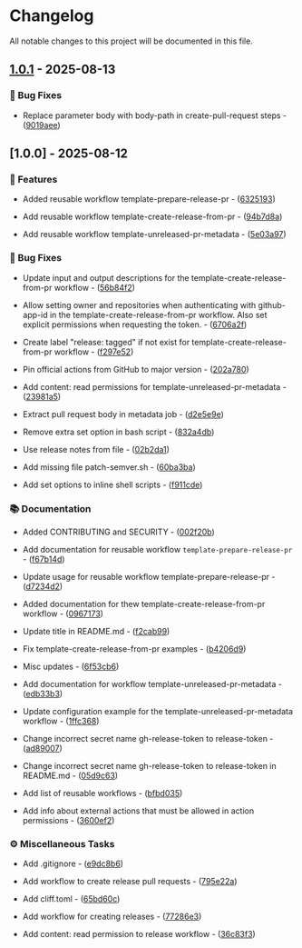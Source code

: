 # Changelog

All notable changes to this project will be documented in this file.

## [1.0.1](https://github.com/equinor/radix-reusable-workflows/compare/v1.0.0..v1.0.1) - 2025-08-13

### 🐛 Bug Fixes

- Replace parameter body with body-path in create-pull-request steps - ([9019aee](https://github.com/equinor/radix-reusable-workflows/commit/9019aeec6d75836706d4434e239d2e585e2ccaed))


## [1.0.0] - 2025-08-12

### 🚀 Features

- Added reusable workflow template-prepare-release-pr - ([6325193](https://github.com/equinor/radix-reusable-workflows/commit/632519327806c60512e196d9d88fa2a5564275df))

- Add reusable workflow template-create-release-from-pr - ([94b7d8a](https://github.com/equinor/radix-reusable-workflows/commit/94b7d8a24f39510ae4387bb07988e68854cd7ed5))

- Add reusable workflow template-unreleased-pr-metadata - ([5e03a97](https://github.com/equinor/radix-reusable-workflows/commit/5e03a9755747d16392bce5fcea8ade2c69c5d884))


### 🐛 Bug Fixes

- Update input and output descriptions for the template-create-release-from-pr workflow - ([56b84f2](https://github.com/equinor/radix-reusable-workflows/commit/56b84f27fb5e500b12bdde9023b9fc92a73cf59a))

- Allow setting owner and repositories when authenticating with github-app-id in the template-create-release-from-pr workflow. Also set explicit permissions when requesting the token. - ([6706a2f](https://github.com/equinor/radix-reusable-workflows/commit/6706a2feab06c6dd9484716db5c1730861360e6c))

- Create label "release: tagged" if not exist for template-create-release-from-pr workflow - ([f297e52](https://github.com/equinor/radix-reusable-workflows/commit/f297e52fe60f15f978491d7cd861cd229acad96e))

- Pin official actions from GitHub to major version - ([202a780](https://github.com/equinor/radix-reusable-workflows/commit/202a780486066317323d11e5697aa575469311e3))

- Add content: read permissions for template-unreleased-pr-metadata - ([23981a5](https://github.com/equinor/radix-reusable-workflows/commit/23981a5d046ddfd032702562bf8a490d1b40376c))

- Extract pull request body in metadata job - ([d2e5e9e](https://github.com/equinor/radix-reusable-workflows/commit/d2e5e9e2b8f2e4ecc253a2c951a41d4c5b93423e))

- Remove extra set option in bash script - ([832a4db](https://github.com/equinor/radix-reusable-workflows/commit/832a4db5113028bc30051507df6cb78e054ec343))

- Use release notes from file - ([02b2da1](https://github.com/equinor/radix-reusable-workflows/commit/02b2da1aedbd8c0d215ae720d5e61b63bfc8d5b6))

- Add missing file patch-semver.sh - ([60ba3ba](https://github.com/equinor/radix-reusable-workflows/commit/60ba3ba4e8dff2b49b5a279a0b69401ad08d94c3))

- Add set options to inline shell scripts - ([f911cde](https://github.com/equinor/radix-reusable-workflows/commit/f911cdee97c191bb805a08257e281d1ea3efb9f4))


### 📚 Documentation

- Added CONTRIBUTING and SECURITY - ([002f20b](https://github.com/equinor/radix-reusable-workflows/commit/002f20b08c63d6dc9a4ac235fa3aaddf31c4c26b))

- Add documentation for reusable workflow `template-prepare-release-pr` - ([f67b14d](https://github.com/equinor/radix-reusable-workflows/commit/f67b14d737b24f6dc6d67c11cb8c3aed05232816))

- Update usage for reusable workflow template-prepare-release-pr - ([d7234d2](https://github.com/equinor/radix-reusable-workflows/commit/d7234d28acef95c929d7cc7cd12f58ad8f2be631))

- Added documentation for thew template-create-release-from-pr workflow - ([0967173](https://github.com/equinor/radix-reusable-workflows/commit/0967173f70365ebb07117ccdd0daa79838a6910d))

- Update title in README.md - ([f2cab99](https://github.com/equinor/radix-reusable-workflows/commit/f2cab995db3b3626ac77c020c8c3bd682d7c7437))

- Fix template-create-release-from-pr examples - ([b4206d9](https://github.com/equinor/radix-reusable-workflows/commit/b4206d9e7a5caf284acbd42d717a77586b69e6c2))

- Misc updates - ([6f53cb6](https://github.com/equinor/radix-reusable-workflows/commit/6f53cb63931a6095a84b1f81b627f2821c5f6aae))

- Add documentation for workflow template-unreleased-pr-metadata - ([edb33b3](https://github.com/equinor/radix-reusable-workflows/commit/edb33b3ba2c3f5ec94d491f1e8d628a88188e82a))

- Update configuration example for the template-unreleased-pr-metadata workflow - ([1ffc368](https://github.com/equinor/radix-reusable-workflows/commit/1ffc3689475ad20c89653e9dffc3b194376f2f3e))

- Change incorrect secret name gh-release-token to release-token - ([ad89007](https://github.com/equinor/radix-reusable-workflows/commit/ad89007acef8f23c9f6757f53db36e90ef34705f))

- Change incorrect secret name gh-release-token to release-token in README.md - ([05d9c63](https://github.com/equinor/radix-reusable-workflows/commit/05d9c636a886ce8b6d39d18c60945c2e0e57c401))

- Add list of reusable workflows - ([bfbd035](https://github.com/equinor/radix-reusable-workflows/commit/bfbd035aa3cbb35a1300fba1b7d54fcd44a80693))

- Add info about external actions that must be allowed in action permissions - ([3600ef2](https://github.com/equinor/radix-reusable-workflows/commit/3600ef2fde6b126ebe77552058a48b09de870029))


### ⚙️ Miscellaneous Tasks

- Add .gitignore - ([e9dc8b6](https://github.com/equinor/radix-reusable-workflows/commit/e9dc8b6ebbd8372f8cea3b34d03843f13e95c548))

- Add workflow to create release pull requests - ([795e22a](https://github.com/equinor/radix-reusable-workflows/commit/795e22a5673ea0a26d99eba8913718df0e0f26a7))

- Add cliff.toml - ([65bd60c](https://github.com/equinor/radix-reusable-workflows/commit/65bd60c0224208a82bc1ffdd70b8bd66b33301bf))

- Add workflow for creating releases - ([77286e3](https://github.com/equinor/radix-reusable-workflows/commit/77286e33e82abece308e43cda878c605795c2f87))

- Add content: read permission to release workflow - ([36c83f3](https://github.com/equinor/radix-reusable-workflows/commit/36c83f3b7898436f229711bc7b236278f0364b89))


<!-- generated by git-cliff -->
